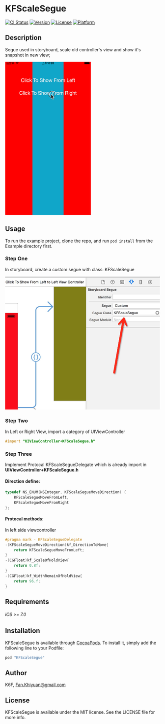 # KFScaleSegue

[![CI Status](http://img.shields.io/travis/Khiyuan/KFScaleSegue.svg?style=flat)](https://travis-ci.org/Khiyuan/KFScaleSegue)
[![Version](https://img.shields.io/cocoapods/v/KFScaleSegue.svg?style=flat)](http://cocoapods.org/pods/KFScaleSegue)
[![License](https://img.shields.io/cocoapods/l/KFScaleSegue.svg?style=flat)](http://cocoapods.org/pods/KFScaleSegue)
[![Platform](https://img.shields.io/cocoapods/p/KFScaleSegue.svg?style=flat)](http://cocoapods.org/pods/KFScaleSegue)
## Description
Segue used in storyboard, scale old controller's view and show it's snapshot in new view;

![Demo Gif](./image/demo.gif "demo")
## Usage

To run the example project, clone the repo, and run `pod install` from the Example directory first.

### Step One
In storyboard, create a custom segue with class: KFScaleSegue

![Step One](./image/stepone.png "step one")

### Step Two
In Left or Right View, import a category of UIViewController

```objective-c
#import "UIViewController+KFScaleSegue.h"
```

### Step Three
Implement Protocal KFScaleSegueDelegate which is already import in **UIViewController+KFScaleSegue.h**

#### Direction define:
```objective-c
typedef NS_ENUM(NSInteger, KFScaleSegueMoveDirection) {
    KFScaleSegueMoveFromLeft,
    KFScaleSegueMoveFromRight
};
```
#### Protocal methods:
In left side viewcontroller

```objective-c
#pragma mark - KFScaleSegueDelegate
-(KFScaleSegueMoveDirection)kf_DirectionToMove{
    return KFScaleSegueMoveFromLeft;
}
-(CGFloat)kf_ScaleOfHoldView{
	return 0.8f;
}
-(CGFloat)kf_WidthRemainOfHoldView{
	return 96.f;
}
```


## Requirements
###### iOS >= 7.0


## Installation

KFScaleSegue is available through [CocoaPods](http://cocoapods.org). To install
it, simply add the following line to your Podfile:

```ruby
pod "KFScaleSegue"
```

## Author

K6F, Fan.Khiyuan@gmail.com

## License

KFScaleSegue is available under the MIT license. See the LICENSE file for more info.
